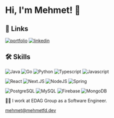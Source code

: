 # Hi, I'm Mehmet! 👋

## 🔗 Links

[![portfolio](https://img.shields.io/badge/my_portfolio-000?style=for-the-badge&logo=ko-fi&logoColor=white)](https://mehmetfd.dev/)
[![linkedin](https://img.shields.io/badge/linkedin-0A66C2?style=for-the-badge&logo=linkedin&logoColor=white)](https://www.linkedin.com/in/mehmet-f-dogan/)

## 🛠 Skills

![Java](https://img.shields.io/badge/Java-DDDDDD?style=for-the-badge&logo=openjdk&logoColor=black)
![Go](https://img.shields.io/badge/Go-20232A?style=for-the-badge&logo=go&logoColor=61DAFB)
![Python](https://img.shields.io/badge/Python-20232A?style=for-the-badge&logo=python&logoColor=DDDD22)
![Typescript](https://img.shields.io/badge/TypeScript-007ACC?style=for-the-badge&logo=typescript&logoColor=white)
![Javascript](https://img.shields.io/badge/Javascript-EAEA11?style=for-the-badge&logo=javascript&logoColor=black)

![React](https://img.shields.io/badge/React-20232A?style=for-the-badge&logo=react&logoColor=61DAFB)
![Next.JS](https://img.shields.io/badge/next.js-000000?style=for-the-badge&logo=nextdotjs&logoColor=white)
![NodeJS](https://img.shields.io/badge/Node.js-339933?style=for-the-badge&logo=nodedotjs&logoColor=white)
![Spring](https://img.shields.io/badge/Spring%20Boot-66BB66?style=for-the-badge&logo=spring&logoColor=white)

![PostgreSQL](https://img.shields.io/badge/PostgreSQL-316192?style=for-the-badge&logo=postgresql&logoColor=white)
![MySQL](https://img.shields.io/badge/MySQL-EE5152?style=for-the-badge&logo=mysql&logoColor=white)
![Firebase](https://img.shields.io/badge/Firebase-BBBB22?style=for-the-badge&logo=firebase&logoColor=red)
![MongoDB](https://img.shields.io/badge/MongoDB-4EA94B?style=for-the-badge&logo=mongodb&logoColor=white)

👩‍💻 I work at EDAG Group as a Software Engineer.

[mehmet@mehmetfd.dev](mailto:mehmet@mehmetfd.dev)
